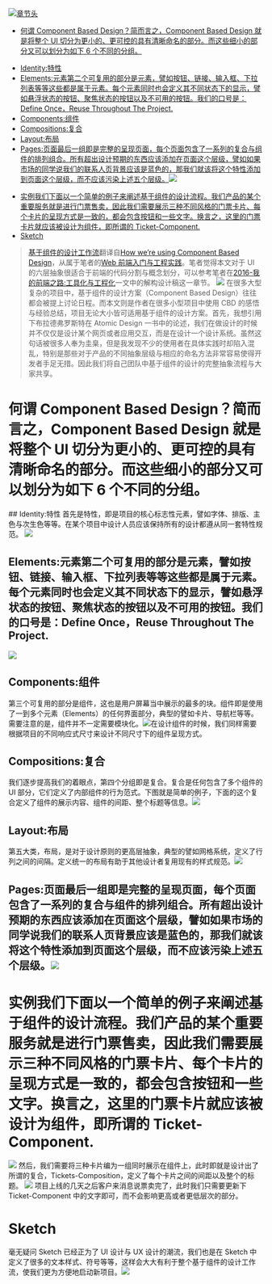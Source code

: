 [![章节头](https://parg.co/UGp)](https://parg.co/UGZ) 
 - [何谓 Component Based Design？简而言之，Component Based Design 就是将整个 UI 切分为更小的、更可控的具有清晰命名的部分。而这些细小的部分又可以划分为如下 6 个不同的分组。](#%E4%BD%95%E8%B0%93-component-based-design%E7%AE%80%E8%80%8C%E8%A8%80%E4%B9%8Bcomponent-based-design-%E5%B0%B1%E6%98%AF%E5%B0%86%E6%95%B4%E4%B8%AA-ui-%E5%88%87%E5%88%86%E4%B8%BA%E6%9B%B4%E5%B0%8F%E7%9A%84%E6%9B%B4%E5%8F%AF%E6%8E%A7%E7%9A%84%E5%85%B7%E6%9C%89%E6%B8%85%E6%99%B0%E5%91%BD%E5%90%8D%E7%9A%84%E9%83%A8%E5%88%86%E8%80%8C%E8%BF%99%E4%BA%9B%E7%BB%86%E5%B0%8F%E7%9A%84%E9%83%A8%E5%88%86%E5%8F%88%E5%8F%AF%E4%BB%A5%E5%88%92%E5%88%86%E4%B8%BA%E5%A6%82%E4%B8%8B-6-%E4%B8%AA%E4%B8%8D%E5%90%8C%E7%9A%84%E5%88%86%E7%BB%84)
  * [Identity:特性](#identity%E7%89%B9%E6%80%A7)
  * [Elements:元素第二个可复用的部分是元素，譬如按钮、链接、输入框、下拉列表等等这些都是属于元素。每个元素同时也会定义其不同状态下的显示，譬如悬浮状态的按钮、聚焦状态的按钮以及不可用的按钮。我们的口号是：Define Once，Reuse Throughout The Project.](#elements%E5%85%83%E7%B4%A0%E7%AC%AC%E4%BA%8C%E4%B8%AA%E5%8F%AF%E5%A4%8D%E7%94%A8%E7%9A%84%E9%83%A8%E5%88%86%E6%98%AF%E5%85%83%E7%B4%A0%E8%AD%AC%E5%A6%82%E6%8C%89%E9%92%AE%E9%93%BE%E6%8E%A5%E8%BE%93%E5%85%A5%E6%A1%86%E4%B8%8B%E6%8B%89%E5%88%97%E8%A1%A8%E7%AD%89%E7%AD%89%E8%BF%99%E4%BA%9B%E9%83%BD%E6%98%AF%E5%B1%9E%E4%BA%8E%E5%85%83%E7%B4%A0%E6%AF%8F%E4%B8%AA%E5%85%83%E7%B4%A0%E5%90%8C%E6%97%B6%E4%B9%9F%E4%BC%9A%E5%AE%9A%E4%B9%89%E5%85%B6%E4%B8%8D%E5%90%8C%E7%8A%B6%E6%80%81%E4%B8%8B%E7%9A%84%E6%98%BE%E7%A4%BA%E8%AD%AC%E5%A6%82%E6%82%AC%E6%B5%AE%E7%8A%B6%E6%80%81%E7%9A%84%E6%8C%89%E9%92%AE%E8%81%9A%E7%84%A6%E7%8A%B6%E6%80%81%E7%9A%84%E6%8C%89%E9%92%AE%E4%BB%A5%E5%8F%8A%E4%B8%8D%E5%8F%AF%E7%94%A8%E7%9A%84%E6%8C%89%E9%92%AE%E6%88%91%E4%BB%AC%E7%9A%84%E5%8F%A3%E5%8F%B7%E6%98%AFdefine-oncereuse-throughout-the-project)
  * [Components:组件](#components%E7%BB%84%E4%BB%B6)
  * [Compositions:复合](#compositions%E5%A4%8D%E5%90%88)
  * [Layout:布局](#layout%E5%B8%83%E5%B1%80)
  * [Pages:页面最后一组即是完整的呈现页面，每个页面包含了一系列的复合与组件的排列组合。所有超出设计预期的东西应该添加在页面这个层级，譬如如果市场的同学说我们的联系人页背景应该是蓝色的，那我们就该将这个特性添加到页面这个层级，而不应该污染上述五个层级。![](https://coding.net/u/hoteam/p/Cache/git/raw/master/2017/1/3/1-tQAbsQmbLY7RAL1tBBPIfg.png)](#pages%E9%A1%B5%E9%9D%A2%E6%9C%80%E5%90%8E%E4%B8%80%E7%BB%84%E5%8D%B3%E6%98%AF%E5%AE%8C%E6%95%B4%E7%9A%84%E5%91%88%E7%8E%B0%E9%A1%B5%E9%9D%A2%E6%AF%8F%E4%B8%AA%E9%A1%B5%E9%9D%A2%E5%8C%85%E5%90%AB%E4%BA%86%E4%B8%80%E7%B3%BB%E5%88%97%E7%9A%84%E5%A4%8D%E5%90%88%E4%B8%8E%E7%BB%84%E4%BB%B6%E7%9A%84%E6%8E%92%E5%88%97%E7%BB%84%E5%90%88%E6%89%80%E6%9C%89%E8%B6%85%E5%87%BA%E8%AE%BE%E8%AE%A1%E9%A2%84%E6%9C%9F%E7%9A%84%E4%B8%9C%E8%A5%BF%E5%BA%94%E8%AF%A5%E6%B7%BB%E5%8A%A0%E5%9C%A8%E9%A1%B5%E9%9D%A2%E8%BF%99%E4%B8%AA%E5%B1%82%E7%BA%A7%E8%AD%AC%E5%A6%82%E5%A6%82%E6%9E%9C%E5%B8%82%E5%9C%BA%E7%9A%84%E5%90%8C%E5%AD%A6%E8%AF%B4%E6%88%91%E4%BB%AC%E7%9A%84%E8%81%94%E7%B3%BB%E4%BA%BA%E9%A1%B5%E8%83%8C%E6%99%AF%E5%BA%94%E8%AF%A5%E6%98%AF%E8%93%9D%E8%89%B2%E7%9A%84%E9%82%A3%E6%88%91%E4%BB%AC%E5%B0%B1%E8%AF%A5%E5%B0%86%E8%BF%99%E4%B8%AA%E7%89%B9%E6%80%A7%E6%B7%BB%E5%8A%A0%E5%88%B0%E9%A1%B5%E9%9D%A2%E8%BF%99%E4%B8%AA%E5%B1%82%E7%BA%A7%E8%80%8C%E4%B8%8D%E5%BA%94%E8%AF%A5%E6%B1%A1%E6%9F%93%E4%B8%8A%E8%BF%B0%E4%BA%94%E4%B8%AA%E5%B1%82%E7%BA%A7httpscodingnetuhoteampcachegitrawmaster2017131-tqabsqmbly7ral1tbbpifgpng)
- [实例我们下面以一个简单的例子来阐述基于组件的设计流程。我们产品的某个重要服务就是进行门票售卖，因此我们需要展示三种不同风格的门票卡片、每个卡片的呈现方式是一致的，都会包含按钮和一些文字。换言之，这里的门票卡片就应该被设计为组件，即所谓的 Ticket-Component.](#%E5%AE%9E%E4%BE%8B%E6%88%91%E4%BB%AC%E4%B8%8B%E9%9D%A2%E4%BB%A5%E4%B8%80%E4%B8%AA%E7%AE%80%E5%8D%95%E7%9A%84%E4%BE%8B%E5%AD%90%E6%9D%A5%E9%98%90%E8%BF%B0%E5%9F%BA%E4%BA%8E%E7%BB%84%E4%BB%B6%E7%9A%84%E8%AE%BE%E8%AE%A1%E6%B5%81%E7%A8%8B%E6%88%91%E4%BB%AC%E4%BA%A7%E5%93%81%E7%9A%84%E6%9F%90%E4%B8%AA%E9%87%8D%E8%A6%81%E6%9C%8D%E5%8A%A1%E5%B0%B1%E6%98%AF%E8%BF%9B%E8%A1%8C%E9%97%A8%E7%A5%A8%E5%94%AE%E5%8D%96%E5%9B%A0%E6%AD%A4%E6%88%91%E4%BB%AC%E9%9C%80%E8%A6%81%E5%B1%95%E7%A4%BA%E4%B8%89%E7%A7%8D%E4%B8%8D%E5%90%8C%E9%A3%8E%E6%A0%BC%E7%9A%84%E9%97%A8%E7%A5%A8%E5%8D%A1%E7%89%87%E6%AF%8F%E4%B8%AA%E5%8D%A1%E7%89%87%E7%9A%84%E5%91%88%E7%8E%B0%E6%96%B9%E5%BC%8F%E6%98%AF%E4%B8%80%E8%87%B4%E7%9A%84%E9%83%BD%E4%BC%9A%E5%8C%85%E5%90%AB%E6%8C%89%E9%92%AE%E5%92%8C%E4%B8%80%E4%BA%9B%E6%96%87%E5%AD%97%E6%8D%A2%E8%A8%80%E4%B9%8B%E8%BF%99%E9%87%8C%E7%9A%84%E9%97%A8%E7%A5%A8%E5%8D%A1%E7%89%87%E5%B0%B1%E5%BA%94%E8%AF%A5%E8%A2%AB%E8%AE%BE%E8%AE%A1%E4%B8%BA%E7%BB%84%E4%BB%B6%E5%8D%B3%E6%89%80%E8%B0%93%E7%9A%84-ticket-component)
- [Sketch](#sketch) 

> [基于组件的设计工作流](https://zhuanlan.zhihu.com/p/25074734)翻译自[How we’re using Component Based Design](https://medium.com/@lewisplushumphreys/how-were-using-component-based-design-5f9e3176babb#.p713fo4g5)，从属于笔者的[Web 前端入门与工程实践](https://github.com/wxyyxc1992/Web-Frontend-Introduction-And-Engineering-Practices)。笔者觉得本文对于 UI 的六层抽象很适合于前端的代码分割与概念划分，可以参考笔者在[2016-我的前端之路:工具化与工程化](https://zhuanlan.zhihu.com/p/24575395)一文中的解构设计稿这一章节。
![](https://coding.net/u/hoteam/p/Cache/git/raw/master/2017/1/3/1-QddpkVU6DTA986YrLzxaow.png)
在很多大型复杂的项目中，基于组件的设计方案（Component Based Design）往往都会被提上讨论日程。而本文则是作者在很多小型项目中使用 CBD 的感悟与经验总结，项目无论大小皆可适用基于组件的设计方案。首先，我想引用下布拉德弗罗斯特在 Atomic Design 一书中的论述，我们在做设计的时候并不仅仅是设计某个网页或者应用交互，而是在设计一个设计系统。虽然这句话被很多人奉为圭臬，但是我发现不少的使用者在具体实践时却陷入混乱，特别是那些对于产品的不同抽象层级与相应的命名方法非常容易使得开发者手足无措。因此我们将自己团队中基于组件的设计的完整抽象流程与大家共享。
# 何谓 Component Based Design？简而言之，Component Based Design 就是将整个 UI 切分为更小的、更可控的具有清晰命名的部分。而这些细小的部分又可以划分为如下 6 个不同的分组。
## Identity:特性
首先是特性，即是项目的核心标志性元素，譬如字体、排版、主色与次生色等等。在某个项目中设计人员应该保持所有的设计都遵从同一套特性规范。
![](https://coding.net/u/hoteam/p/Cache/git/raw/master/2017/1/3/1-ZS6dVifI8bRs1PhFL8a1Tg.png)
## Elements:元素第二个可复用的部分是元素，譬如按钮、链接、输入框、下拉列表等等这些都是属于元素。每个元素同时也会定义其不同状态下的显示，譬如悬浮状态的按钮、聚焦状态的按钮以及不可用的按钮。我们的口号是：Define Once，Reuse Throughout The Project.
![](https://coding.net/u/hoteam/p/Cache/git/raw/master/2017/1/3/1-KnoBW4w_RCBEwAvzG800TQ.png)
## Components:组件
第三个可复用的部分是组件，这也是用户屏幕当中展示的最多的块。组件即是使用了一到多个元素（Elements）的任何界面部分，典型的譬如卡片、导航栏等等。需要注意的是，组件并不一定需要模块化。![](https://coding.net/u/hoteam/p/Cache/git/raw/master/2017/1/3/1-iDRvbuMgs9j2OQ_MADU6sw.png)在设计组件的时候，我们同样需要根据项目的不同响应式尺寸来设计不同尺寸下的组件呈现方式。
## Compositions:复合
我们逐步提高我们的着眼点，第四个分组即是复合。复合是任何包含了多个组件的 UI 部分，它们定义了内部组件的行为范式。下图就是简单的例子，下面的这个复合定义了组件的展示内容、组件的间距、整个标题等信息。![](https://coding.net/u/hoteam/p/Cache/git/raw/master/2017/1/3/1-4Hc7Cd6ksSXKe5vzAzVrQw.png)
## Layout:布局
第五大类，布局，是对于设计原则的更高层抽象，典型的譬如网格系统，定义了行列之间的间隔。定义统一的布局有助于其他设计者复用现有的样式规范。![](https://coding.net/u/hoteam/p/Cache/git/raw/master/2017/1/3/1-vL3mknPTPbBUThj-nhrwIw.png)
## Pages:页面最后一组即是完整的呈现页面，每个页面包含了一系列的复合与组件的排列组合。所有超出设计预期的东西应该添加在页面这个层级，譬如如果市场的同学说我们的联系人页背景应该是蓝色的，那我们就该将这个特性添加到页面这个层级，而不应该污染上述五个层级。![](https://coding.net/u/hoteam/p/Cache/git/raw/master/2017/1/3/1-tQAbsQmbLY7RAL1tBBPIfg.png)
# 实例我们下面以一个简单的例子来阐述基于组件的设计流程。我们产品的某个重要服务就是进行门票售卖，因此我们需要展示三种不同风格的门票卡片、每个卡片的呈现方式是一致的，都会包含按钮和一些文字。换言之，这里的门票卡片就应该被设计为组件，即所谓的 Ticket-Component.
![](https://coding.net/u/hoteam/p/Cache/git/raw/master/2017/1/3/1-RS0Q5A8qa8GnjcPqpBg4oA.png)
然后，我们需要将三种卡片编为一组同时展示在组件上，此时即就是设计出了所谓的复合，Tickets-Composition，定义了每个卡片之间的间距以及整个的标题。
![](https://coding.net/u/hoteam/p/Cache/git/raw/master/2017/1/3/1-54sPeC4dOjdLWdHlnVG1fQ.png)
项目上线的几天之后客户来消息说票卖完了，此时我们只需要更新下 Ticket-Component 中的文字即可，而不会影响更高或者更低层次的部分。
# Sketch
毫无疑问 Sketch 已经正为了 UI 设计与 UX 设计的潮流，我们也是在 Sketch 中定义了很多的文本样式、符号等等，这样会大大有利于整个基于组件的设计工作流，使我们更为方便地启动新项目。![](https://coding.net/u/hoteam/p/Cache/git/raw/master/2017/1/3/1-77SqMm7XmH8gvLswYeOgBQ.png)



